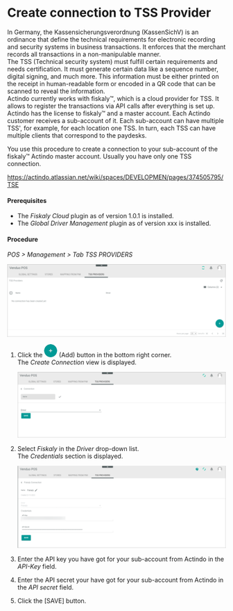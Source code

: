 # Create connection to TSS Provider

In Germany, the Kassensicherungsverordnung (KassenSichV) is an ordinance that define the technical requirements for electronic recording and security systems in business transactions. It enforces that the merchant records all transactions in a non-manipulable manner.   
The TSS (Technical security system) must fulfill certain requirements and needs certification. It must generate certain data like a sequence number, digital signing, and much more. This information must be either printed on the receipt in human-readable form or encoded in a QR code that can be scanned to reveal the information.   
Actindo currently works with fiskaly&trade;, which is a cloud provider for TSS. It allows to register the transactions via API calls after everything is set up.   
Actindo has the license to fiskaly&trade; and a master account. Each Actindo customer receives a sub-account of it. Each sub-account can have multiple TSS', for example, for each location one TSS. In turn, each TSS can have multiple clients that correspond to the paydesks.

You use this procedure to create a connection to your sub-account of the 
fiskaly&trade; Actindo master account. Usually you have only one TSS connection.

https://actindo.atlassian.net/wiki/spaces/DEVELOPMEN/pages/374505795/TSE 

#### Prerequisites

- The *Fiskaly Cloud* plugin as of version 1.0.1 is installed.
- The *Global Driver Management* plugin as of version xxx is installed. <!---Stimmt das?-->

#### Procedure

*POS > Management > Tab TSS PROVIDERS*

![TSS Providers](../../Assets/Screenshots/POS/Management/TSSProviders/TSSProviders.png "[TSS Providers]")

1.  Click the ![Add](../../Assets/Icons/Plus01.png "[Add]") (Add) button in the bottom right corner.   
    The *Create Connection* view is displayed.  

    ![Create connection](../../Assets/Screenshots/POS/Management/TSSProviders/CreateConnection.png "[Create connection]")

2. Select *Fiskaly* in the *Driver* drop-down list.   
    The *Credentials* section is displayed.

    ![Fiskaly connection](../../Assets/Screenshots/POS/Management/TSSProviders/FiskalyConnection.png "[Fiskaly connection]") <!---Screenshot neu machen-->

3. Enter the API key you have got for your sub-account from Actindo in the *API-Key* field.   

4. Enter the API secret your have got for your sub-account from Actindo in the *API secret* field.

5. Click the [SAVE] button.